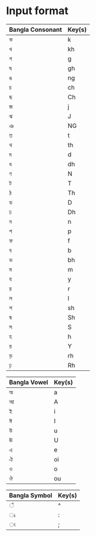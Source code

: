# Input format

| Bangla Consonant | Key(s)     |
| ---------------- | ---------- |
| ক                | k          |
| খ                | kh         |
| গ                | g          |
| ঘ                | gh         |
| ঙ                | ng         |
| চ                | ch         |
| ছ                | Ch         |
| জ                | j          |
| ঝ                | J          |
| ঞ                | NG         |
| ত                | t          |
| থ                | th         |
| দ                | d          |
| ধ                | dh         |
| ণ                | N          |
| ট                | T          |
| ঠ                | Th         |
| ড                | D          |
| ঢ                | Dh         |
| ন                | n          |
| প                | p          |
| ফ                | f          |
| ব                | b          |
| ভ                | bh         |
| ম                | m          |
| য                | y          |
| র                | r          |
| ল                | l          |
| শ                | sh         |
| ষ                | Sh         |
| স                | S          |
| হ                | h          |
| য়                | Y          |
| ড়                | rh         |
| ঢ়                | Rh         |


| Bangla Vowel | Key(s) |
| ------------ | ------ |
| অ            | a      |
| আ            | A      |
| ই            | i      |
| ঈ            | I      |
| উ            | u      |
| ঊ            | U      |
| এ            | e      |
| ঐ            | oi     |
| ও            | o      |
| ঔ            | ou     |

| Bangla Symbol | Key(s) |
| ------------- | ------ |
|      ঁ        |    ^   |
|      ঃ        |    :   |
|       ং       |    ;   |
